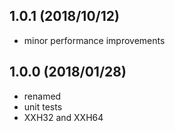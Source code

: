 ## 1.0.1 (2018/10/12)
* minor performance improvements

## 1.0.0 (2018/01/28)
* renamed
* unit tests
* XXH32 and XXH64
